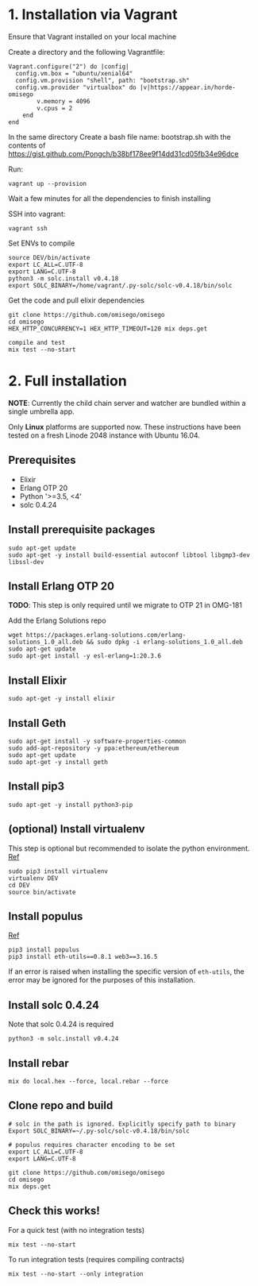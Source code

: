 # 1. Installation via Vagrant
Ensure that Vagrant installed on your local machine

Create a directory and the following Vagrantfile:
```
Vagrant.configure("2") do |config|
  config.vm.box = "ubuntu/xenial64"
  config.vm.provision "shell", path: "bootstrap.sh"
  config.vm.provider "virtualbox" do |v|https://appear.in/horde-omisego
        v.memory = 4096
        v.cpus = 2
    end
end
```

In the same directory Create a bash file name: bootstrap.sh with the contents of
https://gist.github.com/Pongch/b38bf178ee9f14dd31cd05fb34e96dce

Run:
```
vagrant up --provision
```

Wait a few minutes for all the dependencies to finish installing

SSH into vagrant:
```
vagrant ssh
```

Set ENVs to compile
```
source DEV/bin/activate
export LC_ALL=C.UTF-8
export LANG=C.UTF-8
python3 -m solc.install v0.4.18
export SOLC_BINARY=/home/vagrant/.py-solc/solc-v0.4.18/bin/solc
```

Get the code and pull elixir dependencies
```
git clone https://github.com/omisego/omisego
cd omisego
HEX_HTTP_CONCURRENCY=1 HEX_HTTP_TIMEOUT=120 mix deps.get

compile and test
mix test --no-start
```

# 2. Full installation

**NOTE**: Currently the child chain server and watcher are bundled within a single umbrella app.

Only **Linux** platforms are supported now. These instructions have been tested on a fresh Linode 2048 instance with Ubuntu 16.04.

## Prerequisites
* Elixir
* Erlang OTP 20
* Python '>=3.5, <4'
* solc 0.4.24

<!-- - Install [Elixir](http://elixir-lang.github.io/install.html#unix-and-unix-like).
    **OTP 20 is required**, meaning that on Ubuntu, you should modify steps in the linked instructions:
    `sudo apt install esl-erlang=1:20.3.6`

  - Install or provide access to an Ethereum node (e.g. [geth](https://github.com/ethereum/go-ethereum/wiki/geth))
  - If required, install the following packages:
    `sudo apt-get install build-essential autoconf libtool libgmp3-dev` -->

## Install prerequisite packages
```
sudo apt-get update
sudo apt-get -y install build-essential autoconf libtool libgmp3-dev libssl-dev
```

## Install Erlang OTP 20
**TODO**: This step is only required until we migrate to OTP 21 in OMG-181

Add the Erlang Solutions repo
```
wget https://packages.erlang-solutions.com/erlang-solutions_1.0_all.deb && sudo dpkg -i erlang-solutions_1.0_all.deb
sudo apt-get update
sudo apt-get install -y esl-erlang=1:20.3.6
```

## Install Elixir
```
sudo apt-get -y install elixir
```

## Install Geth
```
sudo apt-get install -y software-properties-common
sudo add-apt-repository -y ppa:ethereum/ethereum
sudo apt-get update
sudo apt-get -y install geth
```

## Install pip3
```
sudo apt-get -y install python3-pip
```

## (optional) Install virtualenv
This step is optional but recommended to isolate the python environment. [Ref](https://gist.github.com/IamAdiSri/a379c36b70044725a85a1216e7ee9a46)
```
sudo pip3 install virtualenv
virtualenv DEV
cd DEV
source bin/activate
```

## Install populus
[Ref](https://github.com/ethereum/populus/issues/450)
```
pip3 install populus
pip3 install eth-utils==0.8.1 web3==3.16.5
```
If an error is raised when installing the specific version of `eth-utils`, the error may be ignored for the purposes of this installation.

## Install solc 0.4.24
Note that solc 0.4.24 is required
```
python3 -m solc.install v0.4.24
```

## Install rebar
```
mix do local.hex --force, local.rebar --force
```
## Clone repo and build
```
# solc in the path is ignored. Explicitly specify path to binary
Export SOLC_BINARY=~/.py-solc/solc-v0.4.18/bin/solc

# populus requires character encoding to be set
export LC_ALL=C.UTF-8
export LANG=C.UTF-8

git clone https://github.com/omisego/omisego
cd omisego
mix deps.get
```

## Check this works!
For a quick test (with no integration tests)
```
mix test --no-start
```

To run integration tests (requires compiling contracts)
```
mix test --no-start --only integration
```
